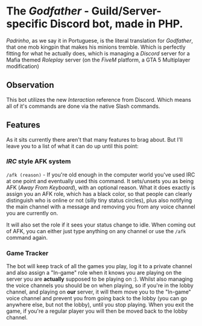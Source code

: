 # The _**Godfather**_ - Guild/Server-specific Discord bot, made in PHP.
_Padrinho_, as we say it in Portuguese, is the literal translation for _Godfather_, that one mob kingpin that makes his minions tremble.
Which is perfectly fitting for what he actually does, which is managing a _Discord_ server for a Mafia themed _Roleplay_ server (on the _FiveM_ platform, a GTA 5 Multiplayer modification)

## Observation
This bot utilizes the new _Interaction_ reference from Discord. Which means all of it's commands are done via the native Slash commands.

## Features
As it sits currently there aren't that many features to brag about. But I'll leave you to a list of what it can do up until this point:
### _IRC_ style AFK system
`/afk (reason)` - If you're old enough in the computer world you've used IRC at one point and eventually used this command.
It sets/unsets you as being AFK (_Away From Keyboard_), with an optional reason. What it does exactly is assign you an AFK role, which has a black color, so that people can clearly distinguish who is online or not (silly tiny status circles), plus also notifying the main channel with a message and removing you from any voice channel you are currently on.

It will also set the role if it sees your status change to idle. When coming out of AFK, you can either just type anything on any channel or use the `/afk` command again.

### Game Tracker
The bot will keep track of all the games you play, log it to a private channel and also assign a "In-game" role when it knows you are playing on the server you are __actually__ supposed to be playing on :). Whilst also managing the voice channels you should be on when playing, so if you're in the lobby channel, and playing on __our__ server, it will them move you to the "In-game" voice channel and prevent you from going back to the lobby (you can go anywhere else, but not the lobby), until you stop playing. When you exit the game, if you're a regular player you will then be moved back to the lobby channel.
